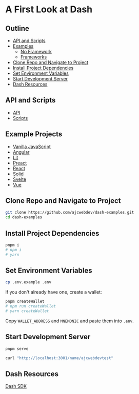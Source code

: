 # A First Look at Dash

## Outline

- [API and Scripts](#api-and-scripts)
- [Examples](#examples)
  - [No Framework](#no-framework)
  - [Frameworks](#frameworks)
- [Clone Repo and Navigate to Project](#clone-repo-and-navigate-to-project)
- [Install Project Dependencies](#install-project-dependencies)
- [Set Environment Variables](#set-environment-variables)
- [Start Development Server](#start-development-server)
- [Dash Resources](#dash-resources)

## API and Scripts

- [API](https://github.com/ajcwebdev/dash-examples/tree/main/api)
- [Scripts](https://github.com/ajcwebdev/dash-examples/tree/main/scripts)

## Example Projects

- [Vanilla JavaScript](https://github.com/ajcwebdev/dash-examples/tree/main/javascript)
- [Angular](https://github.com/ajcwebdev/dash-examples/tree/main/angular)
- [Lit](https://github.com/ajcwebdev/dash-examples/tree/main/lit)
- [Preact](https://github.com/ajcwebdev/dash-examples/tree/main/preact)
- [React](https://github.com/ajcwebdev/dash-examples/tree/main/react)
- [Solid](https://github.com/ajcwebdev/dash-examples/tree/main/solid)
- [Svelte](https://github.com/ajcwebdev/dash-examples/tree/main/svelte)
- [Vue](https://github.com/ajcwebdev/dash-examples/tree/main/vue)

## Clone Repo and Navigate to Project

```bash
git clone https://github.com/ajcwebdev/dash-examples.git
cd dash-examples
```

## Install Project Dependencies

```bash
pnpm i
# npm i
# yarn
```

## Set Environment Variables

```bash
cp .env.example .env
```

If you don't already have one, create a wallet:

```bash
pnpm createWallet
# npm run createWallet
# yarn createWallet
```

Copy `WALLET_ADDRESS` and `MNEMONIC` and paste them into `.env`.

## Start Development Server

```bash
pnpm serve
```

```bash
curl "http://localhost:3001/name/ajcwebdevtest"
```

## Dash Resources

[Dash SDK](https://github.com/dashpay/platform/tree/master/packages/js-dash-sdk/docs)
